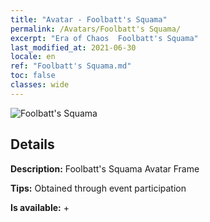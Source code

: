 ```yaml
---
title: "Avatar - Foolbatt's Squama"
permalink: /Avatars/Foolbatt's Squama/
excerpt: "Era of Chaos  Foolbatt's Squama"
last_modified_at: 2021-06-30
locale: en
ref: "Foolbatt's Squama.md"
toc: false
classes: wide
---
```

 ![Foolbatt's Squama](/images/a/avatarFrame_83.png)

## Details

 **Description:** Foolbatt's Squama Avatar Frame 

 **Tips:** Obtained through event participation 

 **Is available:**  + 


